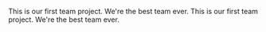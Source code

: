 This is our first team project. We're the best team ever. This is our first team
project. We're the best team ever.
